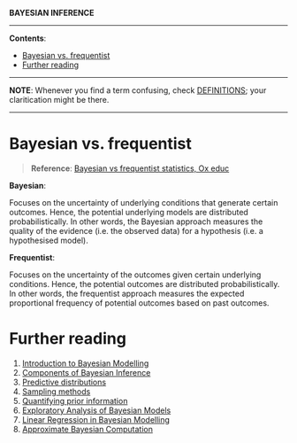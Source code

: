 **BAYESIAN INFERENCE**

---

**Contents**:

- [Bayesian vs. frequentist](#bayesian-vs-frequentist)
- [Further reading](#further-reading)

---

**NOTE**: Whenever you find a term confusing, check [DEFINITIONS](https://github.com/pranigopu/mastersProject/blob/main/conceptual-notes/bayesian-inference/definitions.md); your claritication might be there.

---

# Bayesian vs. frequentist

> **Reference**: [Bayesian vs frequentist statistics, Ox educ](https://youtu.be/r76oDIvwETI?si=Fk8-Z6kLIhqULcTq)

**Bayesian**:

Focuses on the uncertainty of underlying conditions that generate certain outcomes. Hence, the potential underlying models are distributed probabilistically. In other words, the Bayesian approach measures the quality of the evidence (i.e. the observed data) for a hypothesis (i.e. a hypothesised model).

**Frequentist**:

Focuses on the uncertainty of the outcomes given certain underlying conditions. Hence, the potential outcomes are distributed probabilistically. In other words, the frequentist approach measures the expected proportional frequency of potential outcomes based on past outcomes.

# Further reading
1. [Introduction to Bayesian Modelling](https://github.com/pranigopu/mastersProject/blob/main/conceptual-notes/bayesian-inference/intro-to-bayesian-modelling.md)
2. [Components of Bayesian Inference](https://github.com/pranigopu/mastersProject/blob/main/conceptual-notes/bayesian-inference/components-of-bayesian-inference.md)
3. [Predictive distributions](https://github.com/pranigopu/mastersProject/blob/main/conceptual-notes/bayesian-inference/predictive-distributions.md)
4. [Sampling methods](https://github.com/pranigopu/mastersProject/blob/main/conceptual-notes/bayesian-inference/sampling-methods.md)
5. [Quantifying prior information](https://github.com/pranigopu/mastersProject/blob/main/conceptual-notes/bayesian-inference/quantifying-prior-info.md)
6. [Exploratory Analysis of Bayesian Models](https://github.com/pranigopu/mastersProject/blob/main/conceptual-notes/bayesian-inference/exploratory-analysis-of-bayesian-models.md)
7. [Linear Regression in Bayesian Modelling](https://github.com/pranigopu/mastersProject/blob/main/conceptual-notes/bayesian-inference/linear-regression-in-bayesian-modelling.md)
8. [Approximate Bayesian Computation](https://github.com/pranigopu/mastersProject/blob/main/conceptual-notes/bayesian-inference/approximate-bayesian-computation.md)